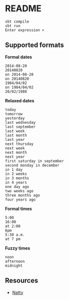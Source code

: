# README

```
sbt compile
sbt run
Enter expression >
```

## Supported formats

**Formal dates**

```
2014-08-20
20140820
on 2014-08-20
on 20140820
1984/04/02
on 1984/04/02
20/02/1980
```

**Relaxed dates**

```
today
tomorrow
yesterday
last wednesday
last september
last week
last month
last year
next thursday
next week
next month
next year
first saturday in september
second monday in december
in 1 day
in 2 weeks
in 3 months
in 4 years
one day ago
two weeks ago
three months ago
four years ago
```

**Formal times**

```
5:00
16:00
at 2:00
6pm
5:30 a.m.
at 7 pm
```

**Fuzzy times**

```
noon
afternoon
midnight
```

## Resources

- [Natty](http://natty.joestelmach.com/)
